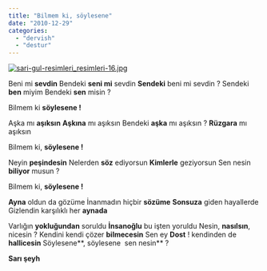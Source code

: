 ```yaml
---
title: "Bilmem ki, söylesene"
date: "2010-12-29"
categories: 
  - "dervish"
  - "destur"
---
```


[![sari-gul-resimleri_resimleri-16.jpg](/uploads/2010/12/sari-gul-resimleri_resimleri-16.jpg)](/uploads/2010/12/sari-gul-resimleri_resimleri-16.jpg "sari-gul-resimleri_resimleri-16.jpg")

Beni mi **sevdin** Bendeki **seni mi** sevdin **Sendeki** beni mi sevdin ? Sendeki **ben** miyim Bendeki **sen** misin ?

Bilmem ki **söylesene !**

Aşka mı **aşıksın** **Aşkına** mı aşıksın Bendeki **aşka** mı aşıksın ? **Rüzgara** mı aşıksın

Bilmem ki, **söylesene !**

Neyin **peşindesin** Nelerden **söz** ediyorsun **Kimlerle** geziyorsun Sen nesin **biliyor** musun ?

Bilmem ki, **söylesene !**

**Ayna** oldun da gözüme İnanmadın hiçbir **sözüme** **Sonsuza** giden hayallerde Gizlendin karşılıklı her **aynada**

Varlığın **yokluğundan** soruldu **İnsanoğlu** bu işten yoruldu Nesin, **nasılsın**, nicesin ? Kendini kendi çözer **bilmecesin** Sen ey **Dost** ! kendinden de **hallicesin** Söylesene**, söylesene  sen nesin** ?

**Sarı şeyh**
